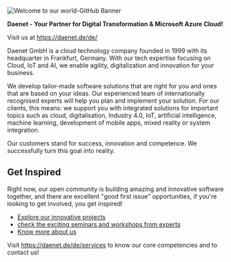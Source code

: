 ![Welcome to our world-GitHub Banner](https://user-images.githubusercontent.com/44580961/155994619-42de4048-11df-4ca3-9701-711cfe99a86d.jpg)

**Daenet - Your Partner for Digital Transformation & Microsoft Azure Cloud!**

Visit us at https://daenet.de/de/

Daenet GmbH is a cloud technology company founded in 1999 with its headquarter in Frankfurt, Germany. With our tech expertise focusing on Cloud, IoT and AI, we enable agility, digitalization and innovation for your business.

We develop tailor-made software solutions that are right for you and ones that are based on your ideas. Our experienced team of internationally recognised experts will help you plan and implement your solution. For our clients, this means: we support you with integrated solutions for important topics such as cloud, digitalisation, Industry 4.0, IoT, artificial intelligence, machine learning, development of mobile apps, mixed reality or system integration.

Our customers stand for success, innovation and competence. We successfully turn this goal into reality.

## Get Inspired
Right now, our open community is building amazing and innovative software together, and there are excellent "good first issue" opportunities, if you're looking to get involved, you get inspired!

* [Explore our innovative projects](https://daenet.de/de/references/)
* [check the exciting seminars and workshops from experts](https://daenet.de/de/academy/)
* [Know more about us](https://daenet.de/de/aboutus/)

Visit https://daenet.de/de/services to know our core competencies and to contact us!
 
